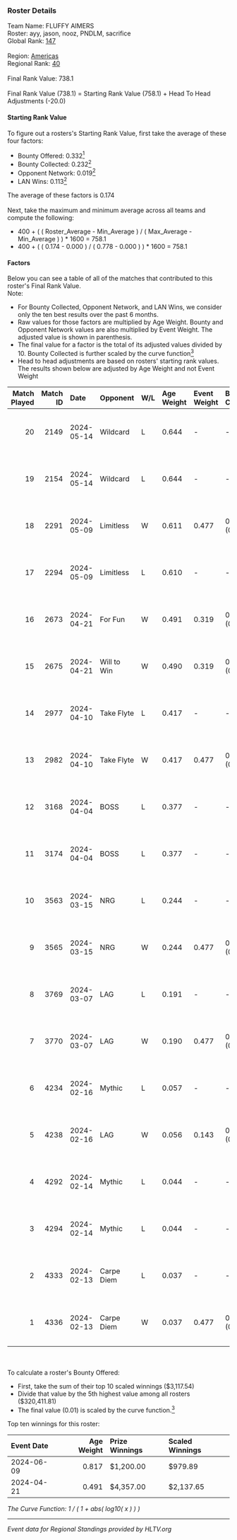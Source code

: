 ### Roster Details<br />
Team Name: FLUFFY AIMERS<br />
Roster: ayy, jason, nooz, PNDLM, sacrifice<br />
Global Rank: [147](../standings_global.md)<br />
<br />
Region: [Americas]( ../standings_americas.md)<br />
Regional Rank: [40]( ../standings_americas.md)<br />
<br />
Final Rank Value:  738.1<br />
<br />
Final Rank Value (738.1) = Starting Rank Value (758.1) + Head To Head Adjustments (-20.0)<br />

#### Starting Rank Value<br />
To figure out a rosters's Starting Rank Value, first take the average of these four factors:<br />
- Bounty Offered: 0.332[<sup>1</sup>](#table2)
- Bounty Collected: 0.232[<sup>2</sup>](#table1)
- Opponent Network: 0.019[<sup>2</sup>](#table1)
- LAN Wins: 0.113[<sup>2</sup>](#table1)

The average of these factors is 0.174<br />
<br />
Next, take the maximum and minimum average across all teams and compute the following:<br />
- 400 + ( ( Roster_Average - Min_Average ) / ( Max_Average - Min_Average ) ) * 1600 = 758.1
- 400 + ( ( 0.174 - 0.000 ) / ( 0.778 - 0.000 ) ) * 1600 = 758.1


#### Factors<br />
Below you can see a table of all of the matches that contributed to this roster's Final Rank Value.<br />
Note:<br />

- For Bounty Collected, Opponent Network, and LAN Wins, we consider only the ten best results over the past 6 months.
- Raw values for those factors are multiplied by Age Weight. Bounty and Opponent Network values are also multiplied by Event Weight. The adjusted value is shown in parenthesis.
- The final value for a factor is the total of its adjusted values divided by 10. Bounty Collected is further scaled by the curve function[<sup>3</sup>](#curveFunction)
- Head to head adjustments are based on rosters' starting rank values. The results shown below are adjusted by Age Weight and not Event Weight
<span id="table1"></span><br />


| Match Played | Match ID | Date       | Opponent    | W/L | Age Weight | Event Weight | Bounty Collected | Opponent Network | LAN Wins  | H2H Adj. | Roster                                 |
| -: | -: | :- | :- | :- | :- | :- | :- | :- | :- | -: | :- |
|           20 |     2149 | 2024-05-14 | Wildcard    | L   | 0.644      | -            | -                | -                | -         |    -6.16 | ayy, jason, nooz, PNDLM, sacrifice     |
|           19 |     2154 | 2024-05-14 | Wildcard    | L   | 0.644      | -            | -                | -                | -         |    -6.47 | ayy, jason, nooz, PNDLM, sacrifice     |
|           18 |     2291 | 2024-05-09 | Limitless   | W   | 0.611      | 0.477        | 0.001 (0.000)    | 0.159 (0.046)    | 0 (0.000) |     6.91 | ayy, jason, nooz, PNDLM, sacrifice     |
|           17 |     2294 | 2024-05-09 | Limitless   | L   | 0.610      | -            | -                | -                | -         |   -12.65 | ayy, jason, nooz, PNDLM, sacrifice     |
|           16 |     2673 | 2024-04-21 | For Fun     | W   | 0.491      | 0.319        | 0.003 (0.001)    | 0.019 (0.003)    | 1 (0.491) |     5.88 | ayy, brett, Fr3nk1e, jason, PNDLM      |
|           15 |     2675 | 2024-04-21 | Will to Win | W   | 0.490      | 0.319        | 0.001 (0.000)    | 0.000 (0.000)    | 1 (0.490) |     3.36 | ayy, brett, Fr3nk1e, jason, PNDLM      |
|           14 |     2977 | 2024-04-10 | Take Flyte  | L   | 0.417      | -            | -                | -                | -         |    -7.65 | ayy, intra, jason, PNDLM, sacrifice    |
|           13 |     2982 | 2024-04-10 | Take Flyte  | W   | 0.417      | 0.477        | 0.002 (0.000)    | 0.231 (0.046)    | 0 (0.000) |     5.59 | ayy, jason, nooz, PNDLM, sacrifice     |
|           12 |     3168 | 2024-04-04 | BOSS        | L   | 0.377      | -            | -                | -                | -         |    -5.21 | ayy, intra, jason, nooz, sacrifice     |
|           11 |     3174 | 2024-04-04 | BOSS        | L   | 0.377      | -            | -                | -                | -         |    -5.38 | ayy, intra, jason, PNDLM, sacrifice    |
|           10 |     3563 | 2024-03-15 | NRG         | L   | 0.244      | -            | -                | -                | -         |    -2.97 | ayy, intra, jason, PNDLM, sacrifice    |
|            9 |     3565 | 2024-03-15 | NRG         | W   | 0.244      | 0.477        | 0.020 (0.002)    | 0.502 (0.058)    | 0 (0.000) |     4.79 | ayy, intra, jason, PNDLM, sacrifice    |
|            8 |     3769 | 2024-03-07 | LAG         | L   | 0.191      | -            | -                | -                | -         |    -2.42 | ayy, jason, LEARSI, PNDLM, sacrifice   |
|            7 |     3770 | 2024-03-07 | LAG         | W   | 0.190      | 0.477        | 0.012 (0.001)    | 0.376 (0.034)    | 0 (0.000) |     3.63 | ayy, jason, LEARSI, PNDLM, sacrifice   |
|            6 |     4234 | 2024-02-16 | Mythic      | L   | 0.057      | -            | -                | -                | -         |    -0.80 | intra, jason, LEARSI, PNDLM, sacrifice |
|            5 |     4238 | 2024-02-16 | LAG         | W   | 0.056      | 0.143        | 0.012 (0.000)    | 0.376 (0.003)    | 0 (0.000) |     1.08 | intra, jason, LEARSI, PNDLM, sacrifice |
|            4 |     4292 | 2024-02-14 | Mythic      | L   | 0.044      | -            | -                | -                | -         |    -0.63 | intra, jason, LEARSI, PNDLM, sacrifice |
|            3 |     4294 | 2024-02-14 | Mythic      | L   | 0.044      | -            | -                | -                | -         |    -0.63 | intra, jason, LEARSI, PNDLM, sacrifice |
|            2 |     4333 | 2024-02-13 | Carpe Diem  | L   | 0.037      | -            | -                | -                | -         |    -0.73 | intra, jason, LEARSI, PNDLM, sacrifice |
|            1 |     4336 | 2024-02-13 | Carpe Diem  | W   | 0.037      | 0.477        | 0.005 (0.000)    | 0.035 (0.001)    | 0 (0.000) |     0.45 | intra, jason, LEARSI, PNDLM, sacrifice |

<br />
<span id="table2"></span><br />
To calculate a roster's Bounty Offered:<br />

- First, take the sum of their top 10 scaled winnings ($3,117.54)
- Divide that value by the 5th highest value among all rosters ($320,411.81)
- The final value (0.01) is scaled by the curve function.[<sup>3</sup>](#curveFunction)

Top ten winnings for this roster:<br />

| Event Date | Age Weight | Prize Winnings | Scaled Winnings |
| :- | -: | :- | :- |
| 2024-06-09 |      0.817 | $1,200.00      | $979.89         |
| 2024-04-21 |      0.491 | $4,357.00      | $2,137.65       |


<span id="curveFunction"></span>_The Curve Function: 1 / ( 1 + abs( log10( x ) ) )_<br />

---
_Event data for Regional Standings provided by HLTV.org_<br />
